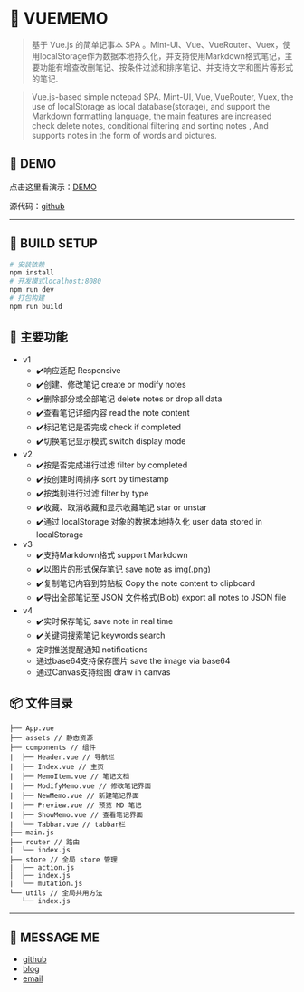 # 💯 VUEMEMO

> 基于 Vue.js 的简单记事本 SPA 。Mint-UI、Vue、VueRouter、Vuex，使用localStorage作为数据本地持久化，并支持使用Markdown格式笔记，主要功能有增查改删笔记、按条件过滤和排序笔记、并支持文字和图片等形式的笔记.

> Vue.js-based simple notepad SPA. Mint-UI, Vue, VueRouter, Vuex, the use of localStorage as local database(storage), and support the Markdown formatting language, the main features are increased check delete notes, conditional filtering and sorting notes , And supports notes in the form of words and pictures.

## 🚀 DEMO

点击这里看演示：[DEMO](http://alljs.cc:8080)

源代码：[github](https://github.com/oliyg/vuememo)

---

## 🚨 BUILD SETUP

``` bash
# 安装依赖
npm install
# 开发模式localhost:8080
npm run dev
# 打包构建
npm run build
```

## 🎯 主要功能

- v1
  - ✔️响应适配 Responsive
  - ✔️创建、修改笔记 create or modify notes
  - ✔️删除部分或全部笔记 delete notes or drop all data
  - ✔️查看笔记详细内容 read the note content
  - ✔️标记笔记是否完成 check if completed
  - ✔️切换笔记显示模式 switch display mode
- v2
  - ✔️按是否完成进行过滤 filter by completed
  - ✔️按创建时间排序 sort by timestamp
  - ✔️按类别进行过滤 filter by type
  - ✔️收藏、取消收藏和显示收藏笔记 star or unstar
  - ✔️通过 localStorage 对象的数据本地持久化 user data stored in localStorage
- v3
  - ✔️支持Markdown格式 support Markdown
  - ✔️以图片的形式保存笔记 save note as img(.png)
  - ✔️复制笔记内容到剪贴板 Copy the note content to clipboard
  - ✔️导出全部笔记至 JSON 文件格式(Blob)  export all notes to JSON file
- v4
  - ✔️实时保存笔记 save note in real time
  - ✔️关键词搜索笔记 keywords search
  - 定时推送提醒通知 notifications
  - 通过base64支持保存图片 save the image via base64
  - 通过Canvas支持绘图 draw in canvas 

## 📦 文件目录

```
├── App.vue
├── assets // 静态资源
├── components // 组件
|  ├── Header.vue // 导航栏
|  ├── Index.vue // 主页
|  ├── MemoItem.vue // 笔记文档
|  ├── ModifyMemo.vue // 修改笔记界面
|  ├── NewMemo.vue // 新建笔记界面
|  ├── Preview.vue // 预览 MD 笔记
|  ├── ShowMemo.vue // 查看笔记界面
|  └── Tabbar.vue // tabbar栏
├── main.js
├── router // 路由
|  └── index.js
├── store // 全局 store 管理
|  ├── action.js
|  ├── index.js
|  └── mutation.js
└── utils // 全局共用方法
   └── index.js
```

---

## 🍎 MESSAGE ME

- [github](http://github.com/oliyg)
- [blog](http://alljs.cc)
- [email](billyangg@qq.com)